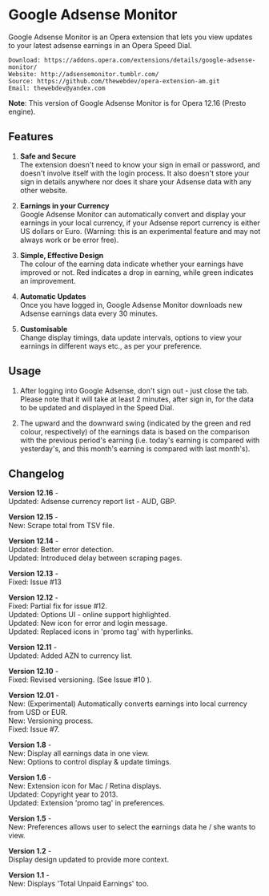 # Google Adsense Monitor

Google Adsense Monitor is an Opera extension that lets you view updates to your latest adsense earnings in an Opera Speed Dial.
	
	Download: https://addons.opera.com/extensions/details/google-adsense-monitor/
	Website: http://adsensemonitor.tumblr.com/
	Source: https://github.com/thewebdev/opera-extension-am.git
	Email: thewebdev@yandex.com

**Note**: This version of Google Adsense Monitor is for Opera 12.16 (Presto engine).  

## Features  

1. **Safe and Secure**  
The extension doesn't need to know your sign in email or password, and doesn't involve itself with the login process. It also doesn't store your sign in details anywhere nor does it share your Adsense data with any other website.

2. **Earnings in your Currency**  
Google Adsense Monitor can automatically convert and display your earnings in your local currency, if your Adsense report currency is either US dollars or Euro. (Warning: this is an experimental feature and may not always work or be error free).

3. **Simple, Effective Design**  
The colour of the earning data indicate whether your earnings have improved or not. Red indicates a drop in earning, while green indicates an improvement.

4. **Automatic Updates**  
Once you have logged in, Google Adsense Monitor downloads new Adsense earnings data every 30 minutes.  

5. **Customisable**  
Change display timings, data update intervals, options to view your earnings in different ways etc., as per your preference.   

## Usage

1. After logging into Google Adsense, don't sign out - just close the tab. Please note that it will take at least 2 minutes, after sign in, for the data to be updated and displayed in the Speed Dial.

2. The upward and the downward swing (indicated by the green and red colour, respectively) of the earnings data is based on the comparison with the previous period's earning (i.e. today's earning is compared with yesterday's, and this month's earning is compared with last month's).

## Changelog  

**Version 12.16** -  
Updated: Adsense currency report list - AUD, GBP.  

**Version 12.15** -  
New: Scrape total from TSV file.    

**Version 12.14** -  
Updated: Better error detection.  
Updated: Introduced delay between scraping pages.  

**Version 12.13** -  
Fixed: Issue #13

**Version 12.12** -  
Fixed: Partial fix for issue #12.  
Updated: Options UI - online support highlighted.  
Updated: New icon for error and login message.  
Updated: Replaced icons in 'promo tag' with hyperlinks.    

**Version 12.11** -  
Updated: Added AZN to currency list.  

**Version 12.10** -  
Fixed: Revised versioning. (See Issue #10 ).  

**Version 12.01** -  
New: (Experimental) Automatically converts earnings into local currency from USD or EUR.  
New: Versioning process.  
Fixed: Issue #7.  

**Version 1.8** -  
New: Display all earnings data in one view.  
New: Options to control display & update timings.  

**Version 1.6** -  
New: Extension icon for Mac / Retina displays.  
Updated: Copyright year to 2013.  
Updated: Extension 'promo tag' in preferences.  

**Version 1.5** -  
New: Preferences allows user to select the earnings data he / she wants to view.  

**Version 1.2** -  
Display design updated to provide more context.

**Version 1.1** -  
New: Displays 'Total Unpaid Earnings' too.
